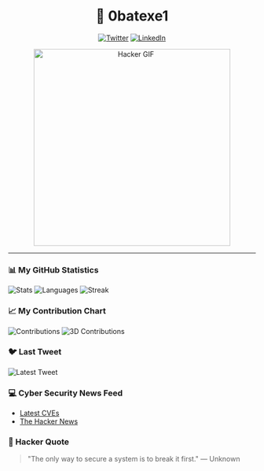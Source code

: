 <h1 align="center">👾 0batexe1</h1>
<p align="center">

</p>

<p align="center">
<a href="https://twitter.com/0batexe1"><img src="https://img.shields.io/badge/Twitter-1DA1F2?style=flat-square&logo=twitter" alt="Twitter"></a>
<a href="https://linkedin.com/in/feritbarankaya"><img src="https://img.shields.io/badge/LinkedIn-0077B5?style=flat-square&logo=linkedin" alt="LinkedIn"></a>
</p>

<p align="center">
  <img src="https://media1.giphy.com/media/v1.Y2lkPTc5MGI3NjExZ3poNDRiZjEyOXQ2NGJwMGl4OTc1cnBzajhwMHZrNG80ZzBkOGFjaCZlcD12MV9pbnRlcm5hbF9naWZfYnlfaWQmY3Q9Zw/xTcnSWYZvafyhEACBO/giphy.gif" width="400" alt="Hacker GIF">
</p>


---


### 📊 My GitHub Statistics
![Stats](https://github-readme-stats.vercel.app/api?username=0batexe1&show_icons=true&theme=radical)
![Languages](https://github-readme-stats.vercel.app/api/top-langs/?username=0batexe1&layout=compact&theme=radical)
![Streak](https://github-readme-streak-stats.herokuapp.com/?user=0batexe1&theme=radical)

### 📈 My Contribution Chart
![Contributions](https://ghchart.rshah.org/0batexe1)
![3D Contributions](https://github-profile-3d.vercel.app/api?username=0batexe1)

### 🐦 Last Tweet
![Latest Tweet](https://github-readme-twitter.gazf.net/tweet?username=0bat.exe1)

### 💻 Cyber ​​Security News Feed
- [Latest CVEs](https://cve.mitre.org/)
- [The Hacker News](https://thehackernews.com/)

### 🧠 Hacker Quote
> "The only way to secure a system is to break it first." — Unknown

